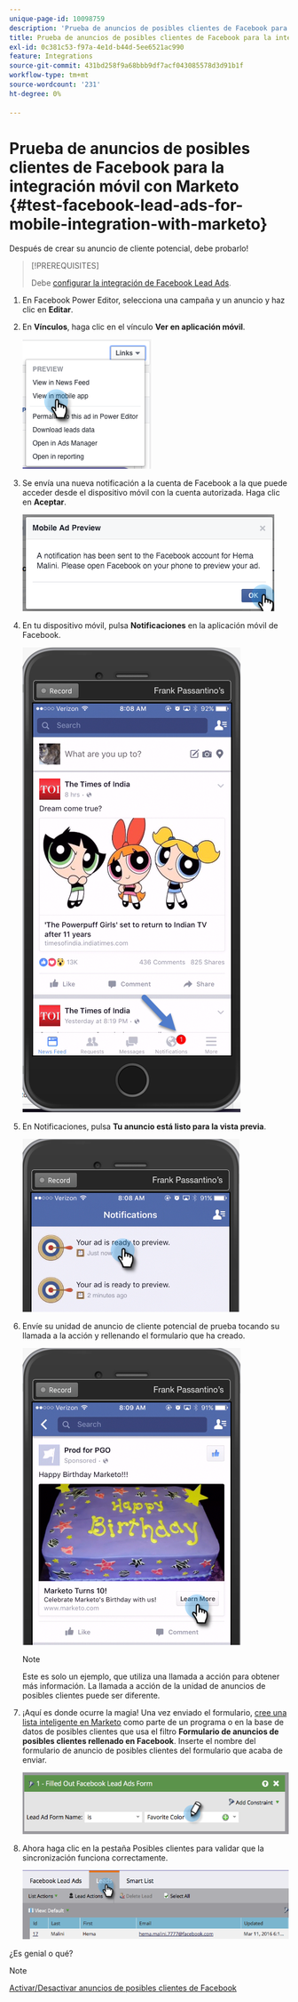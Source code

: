 ```yaml
---
unique-page-id: 10098759
description: 'Prueba de anuncios de posibles clientes de Facebook para la integración móvil con Marketo: Documentos de Marketo: documentación del producto'
title: Prueba de anuncios de posibles clientes de Facebook para la integración móvil con Marketo
exl-id: 0c381c53-f97a-4e1d-b44d-5ee6521ac990
feature: Integrations
source-git-commit: 431bd258f9a68bbb9df7acf043085578d3d91b1f
workflow-type: tm+mt
source-wordcount: '231'
ht-degree: 0%

---
```


# Prueba de anuncios de posibles clientes de Facebook para la integración móvil con Marketo {#test-facebook-lead-ads-for-mobile-integration-with-marketo}

Después de crear su anuncio de cliente potencial, debe probarlo!

>[!PREREQUISITES]
>
>Debe [configurar la integración de Facebook Lead Ads](/help/marketo/product-docs/demand-generation/facebook/set-up-facebook-lead-ads.md).

1. En Facebook Power Editor, selecciona una campaña y un anuncio y haz clic en **Editar**.

1. En **Vínculos**, haga clic en el vínculo **Ver en aplicación móvil**.

   ![](assets/image2016-5-13-15-3a2-3a38.png)

1. Se envía una nueva notificación a la cuenta de Facebook a la que puede acceder desde el dispositivo móvil con la cuenta autorizada. Haga clic en **Aceptar**.

   ![](assets/image2016-3-11-8-3a35-3a7.png)

1. En tu dispositivo móvil, pulsa **Notificaciones** en la aplicación móvil de Facebook.

   ![](assets/image2016-3-11-8-3a38-3a35.png)

1. En Notificaciones, pulsa **Tu anuncio está listo para la vista previa**.

   ![](assets/image2016-3-11-8-3a41-3a59.png)

1. Envíe su unidad de anuncio de cliente potencial de prueba tocando su llamada a la acción y rellenando el formulario que ha creado.

   ![](assets/image2016-3-11-8-3a52-3a20.png)

   >[!NOTE]
   >
   >Este es solo un ejemplo, que utiliza una llamada a acción para obtener más información. La llamada a acción de la unidad de anuncios de posibles clientes puede ser diferente.

1. ¡Aquí es donde ocurre la magia! Una vez enviado el formulario, [cree una lista inteligente en Marketo](/help/marketo/product-docs/core-marketo-concepts/smart-lists-and-static-lists/creating-a-smart-list/create-a-smart-list.md) como parte de un programa o en la base de datos de posibles clientes que usa el filtro **Formulario de anuncios de posibles clientes rellenado en Facebook**. Inserte el nombre del formulario de anuncio de posibles clientes del formulario que acaba de enviar.

   ![](assets/image2016-3-11-8-3a59-3a34.png)

1. Ahora haga clic en la pestaña Posibles clientes para validar que la sincronización funciona correctamente.

   ![](assets/image2016-3-11-15-3a27-3a54.png)

¿Es genial o qué?

>[!NOTE]
>
>[Activar/Desactivar anuncios de posibles clientes de Facebook](/help/marketo/product-docs/demand-generation/facebook/set-up-facebook-lead-ads.md)
